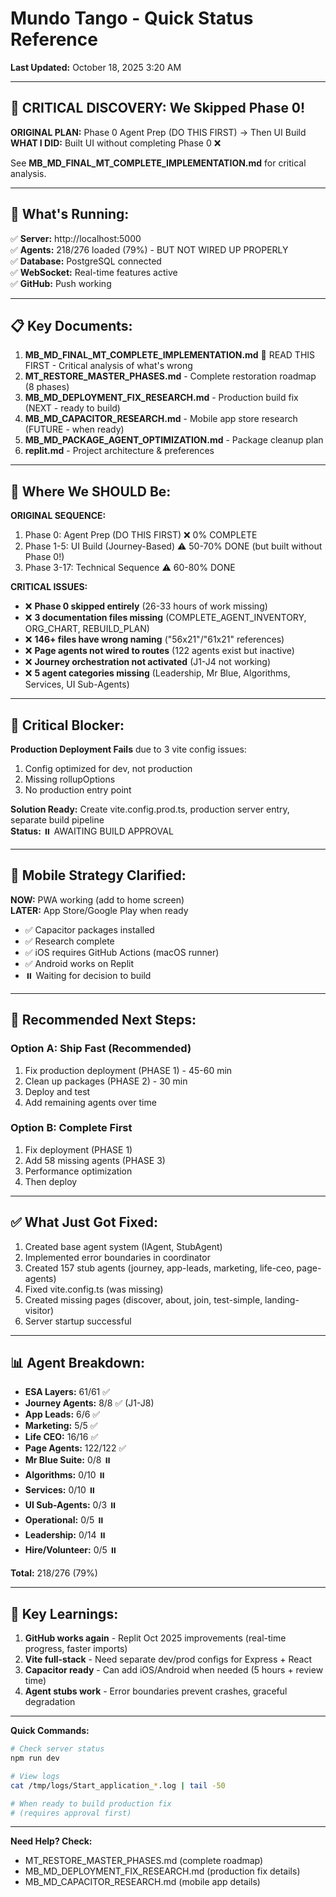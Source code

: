 # Mundo Tango - Quick Status Reference

**Last Updated:** October 18, 2025 3:20 AM

---

## 🚨 **CRITICAL DISCOVERY: We Skipped Phase 0!**

**ORIGINAL PLAN:** Phase 0 Agent Prep (DO THIS FIRST) → Then UI Build  
**WHAT I DID:** Built UI without completing Phase 0 ❌

See **MB_MD_FINAL_MT_COMPLETE_IMPLEMENTATION.md** for critical analysis.

---

## 🚀 **What's Running:**

✅ **Server:** http://localhost:5000  
✅ **Agents:** 218/276 loaded (79%) - BUT NOT WIRED UP PROPERLY  
✅ **Database:** PostgreSQL connected  
✅ **WebSocket:** Real-time features active  
✅ **GitHub:** Push working  

---

## 📋 **Key Documents:**

1. **MB_MD_FINAL_MT_COMPLETE_IMPLEMENTATION.md** 🔴 READ THIS FIRST - Critical analysis of what's wrong
2. **MT_RESTORE_MASTER_PHASES.md** - Complete restoration roadmap (8 phases)
3. **MB_MD_DEPLOYMENT_FIX_RESEARCH.md** - Production build fix (NEXT - ready to build)
4. **MB_MD_CAPACITOR_RESEARCH.md** - Mobile app store research (FUTURE - when ready)
5. **MB_MD_PACKAGE_AGENT_OPTIMIZATION.md** - Package cleanup plan
6. **replit.md** - Project architecture & preferences

---

## 🎯 **Where We SHOULD Be:**

**ORIGINAL SEQUENCE:**
1. Phase 0: Agent Prep (DO THIS FIRST) ❌ 0% COMPLETE
2. Phase 1-5: UI Build (Journey-Based) ⚠️ 50-70% DONE (but built without Phase 0!)
3. Phase 3-17: Technical Sequence ⚠️ 60-80% DONE

**CRITICAL ISSUES:**
- ❌ **Phase 0 skipped entirely** (26-33 hours of work missing)
- ❌ **3 documentation files missing** (COMPLETE_AGENT_INVENTORY, ORG_CHART, REBUILD_PLAN)
- ❌ **146+ files have wrong naming** ("56x21"/"61x21" references)
- ❌ **Page agents not wired to routes** (122 agents exist but inactive)
- ❌ **Journey orchestration not activated** (J1-J4 not working)
- ❌ **5 agent categories missing** (Leadership, Mr Blue, Algorithms, Services, UI Sub-Agents)  

---

## 🔴 **Critical Blocker:**

**Production Deployment Fails** due to 3 vite config issues:
1. Config optimized for dev, not production
2. Missing rollupOptions
3. No production entry point

**Solution Ready:** Create vite.config.prod.ts, production server entry, separate build pipeline  
**Status:** ⏸️ AWAITING BUILD APPROVAL

---

## 📱 **Mobile Strategy Clarified:**

**NOW:** PWA working (add to home screen)  
**LATER:** App Store/Google Play when ready

- ✅ Capacitor packages installed
- ✅ Research complete
- ✅ iOS requires GitHub Actions (macOS runner)
- ✅ Android works on Replit
- ⏸️ Waiting for decision to build

---

## 🎯 **Recommended Next Steps:**

### **Option A: Ship Fast** (Recommended)
1. Fix production deployment (PHASE 1) - 45-60 min
2. Clean up packages (PHASE 2) - 30 min
3. Deploy and test
4. Add remaining agents over time

### **Option B: Complete First**
1. Fix deployment (PHASE 1)
2. Add 58 missing agents (PHASE 3)
3. Performance optimization
4. Then deploy

---

## ✅ **What Just Got Fixed:**

1. Created base agent system (IAgent, StubAgent)
2. Implemented error boundaries in coordinator
3. Created 157 stub agents (journey, app-leads, marketing, life-ceo, page-agents)
4. Fixed vite.config.ts (was missing)
5. Created missing pages (discover, about, join, test-simple, landing-visitor)
6. Server startup successful

---

## 📊 **Agent Breakdown:**

- **ESA Layers:** 61/61 ✅
- **Journey Agents:** 8/8 ✅ (J1-J8)
- **App Leads:** 6/6 ✅
- **Marketing:** 5/5 ✅
- **Life CEO:** 16/16 ✅
- **Page Agents:** 122/122 ✅
- **Mr Blue Suite:** 0/8 ⏸️
- **Algorithms:** 0/10 ⏸️
- **Services:** 0/10 ⏸️
- **UI Sub-Agents:** 0/3 ⏸️
- **Operational:** 0/5 ⏸️
- **Leadership:** 0/14 ⏸️
- **Hire/Volunteer:** 0/5 ⏸️

**Total:** 218/276 (79%)

---

## 🔑 **Key Learnings:**

1. **GitHub works again** - Replit Oct 2025 improvements (real-time progress, faster imports)
2. **Vite full-stack** - Need separate dev/prod configs for Express + React
3. **Capacitor ready** - Can add iOS/Android when needed (5 hours + review time)
4. **Agent stubs work** - Error boundaries prevent crashes, graceful degradation

---

**Quick Commands:**

```bash
# Check server status
npm run dev

# View logs
cat /tmp/logs/Start_application_*.log | tail -50

# When ready to build production fix
# (requires approval first)
```

---

**Need Help? Check:**
- MT_RESTORE_MASTER_PHASES.md (complete roadmap)
- MB_MD_DEPLOYMENT_FIX_RESEARCH.md (production fix details)
- MB_MD_CAPACITOR_RESEARCH.md (mobile app details)
